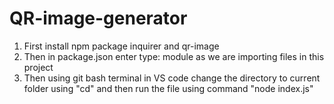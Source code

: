# QR-image-generator
1) First install npm package inquirer and qr-image 
2) Then in package.json enter type: module as we are importing files in this project
3) Then using git bash terminal in VS code change the directory to current folder using "cd" and then run the file using command "node index.js"

